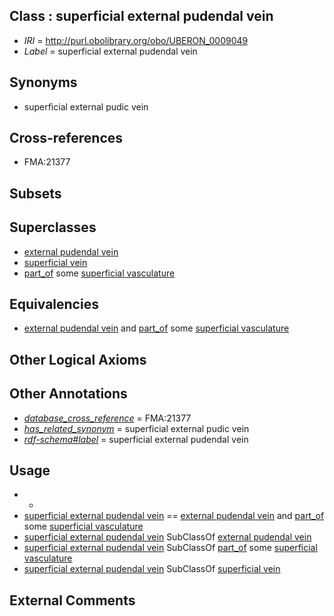
## Class : superficial external pudendal vein

 * *IRI* = http://purl.obolibrary.org/obo/UBERON_0009049
 * *Label* = superficial external pudendal vein

## Synonyms

 * superficial external pudic vein

## Cross-references

 * FMA:21377

## Subsets


## Superclasses

 * [external pudendal vein](../../UBERON/53/UBERON_0018253.md)
 * [superficial vein](../../UBERON/50/UBERON_0035550.md)
 * [part_of](../../BFO/50/BFO_0000050.md) some [superficial vasculature](../../UBERON/49/UBERON_0035549.md)

## Equivalencies

 * [external pudendal vein](../../UBERON/53/UBERON_0018253.md) and [part_of](../../BFO/50/BFO_0000050.md) some [superficial vasculature](../../UBERON/49/UBERON_0035549.md)

## Other Logical Axioms


## Other Annotations

 * *[database_cross_reference](../../ef/oboInOwl#hasDbXref.md)* = FMA:21377
 * *[has_related_synonym](../../ym/oboInOwl#hasRelatedSynonym.md)* = superficial external pudic vein
 * *[rdf-schema#label](../../el/rdf-schema#label.md)* = superficial external pudendal vein

## Usage

 * -
 * [superficial external pudendal vein](../../UBERON/49/UBERON_0009049.md) == [external pudendal vein](../../UBERON/53/UBERON_0018253.md) and [part_of](../../BFO/50/BFO_0000050.md) some [superficial vasculature](../../UBERON/49/UBERON_0035549.md)
 * [superficial external pudendal vein](../../UBERON/49/UBERON_0009049.md) SubClassOf [external pudendal vein](../../UBERON/53/UBERON_0018253.md)
 * [superficial external pudendal vein](../../UBERON/49/UBERON_0009049.md) SubClassOf [part_of](../../BFO/50/BFO_0000050.md) some [superficial vasculature](../../UBERON/49/UBERON_0035549.md)
 * [superficial external pudendal vein](../../UBERON/49/UBERON_0009049.md) SubClassOf [superficial vein](../../UBERON/50/UBERON_0035550.md)

## External Comments

